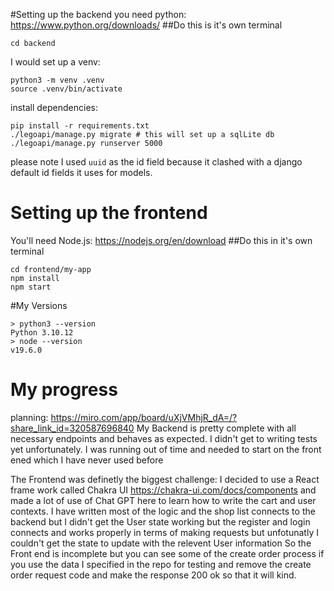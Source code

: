 #Setting up the backend
you need python: https://www.python.org/downloads/
##Do this is it's own terminal
```
cd backend
```
I would set up a venv:
```
python3 -m venv .venv
source .venv/bin/activate
```
install dependencies:
```
pip install -r requirements.txt
./legoapi/manage.py migrate # this will set up a sqlLite db
./legoapi/manage.py runserver 5000
```
please note I used `uuid` as the id field because it clashed with a django default id fields it uses for models.

# Setting up the frontend
 You'll need Node.js: https://nodejs.org/en/download
##Do this in it's own terminal
```
cd frontend/my-app
npm install
npm start
```
#My Versions
```
> python3 --version
Python 3.10.12
> node --version
v19.6.0
```

# My progress
planning: https://miro.com/app/board/uXjVMhjR_dA=/?share_link_id=320587696840
My Backend is pretty complete with all necessary endpoints and behaves as expected. I didn't get to writing tests yet unfortunately. I was running out of time and needed to start on the front ened which I have never used before

The Frontend was definetly the biggest challenge: I decided to use a React frame work called Chakra UI https://chakra-ui.com/docs/components and made a lot of use of Chat GPT here to learn how to write the cart and user contexts. I have written most of the logic and the shop list connects to the backend but I didn't get the User state working but the register and login connects and works properly in terms of making requests but unfotunatly I couldn't get the state to update with the relevent User information So the Front end is incomplete but you can see some of the create order process if you use the data I specified in the repo for testing and remove the create order request code and make the response 200 ok so that it will kind.
